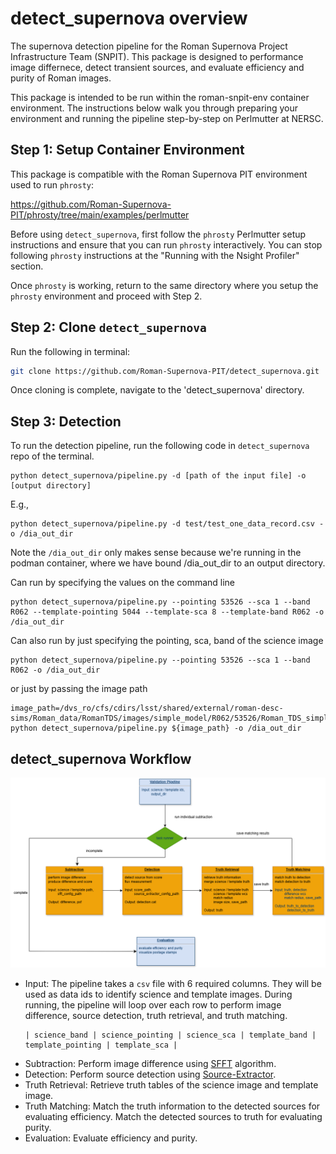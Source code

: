 # detect_supernova overview

The supernova detection pipeline for the Roman Supernova Project Infrastructure Team (SNPIT). This package is designed to performance image differnece, detect transient sources, and evaluate efficiency and purity of Roman images.

This package is intended to be run within the roman-snpit-env container environment. The instructions below walk you through preparing your environment and running the pipeline step-by-step on Perlmutter at NERSC. 

## Step 1: Setup Container Environment

This package is compatible with the Roman Supernova PIT environment used to run `phrosty`:

https://github.com/Roman-Supernova-PIT/phrosty/tree/main/examples/perlmutter

Before using `detect_supernova`, first follow the `phrosty` Perlmutter setup instructions and ensure that you can run `phrosty` interactively. You can stop following `phrosty` instructions at the "Running with the Nsight Profiler" section.

Once `phrosty` is working, return to the same directory where you setup the `phrosty` environment and proceed with Step 2. 

## Step 2: Clone `detect_supernova`

Run the following in terminal:

```bash
git clone https://github.com/Roman-Supernova-PIT/detect_supernova.git
```

Once cloning is complete, navigate to the 'detect_supernova' directory.

## Step 3: Detection

To run the detection pipeline, run the following code in `detect_supernova` repo of the terminal.

```
python detect_supernova/pipeline.py -d [path of the input file] -o [output directory]
```

E.g.,

```
python detect_supernova/pipeline.py -d test/test_one_data_record.csv -o /dia_out_dir
```

Note the `/dia_out_dir` only makes sense because we're running in the podman container, where we have bound /dia_out_dir to an output directory.

Can run by specifying the values on the command line
```
python detect_supernova/pipeline.py --pointing 53526 --sca 1 --band R062 --template-pointing 5044 --template-sca 8 --template-band R062 -o /dia_out_dir
```

Can also run by just specifying the pointing, sca, band of the science image

```
python detect_supernova/pipeline.py --pointing 53526 --sca 1 --band R062 -o /dia_out_dir
```

or just by passing the image path

```
image_path=/dvs_ro/cfs/cdirs/lsst/shared/external/roman-desc-sims/Roman_data/RomanTDS/images/simple_model/R062/53526/Roman_TDS_simple_model_R062_53526_1.fits.gz
python detect_supernova/pipeline.py ${image_path} -o /dia_out_dir
```

## detect_supernova Workflow
<img src="workflow.png" alt="Workflow of the detection pipeline." style="width:800px; height:auto;">

- Input: The pipeline takes a `csv` file with 6 required columns. They will be used as data ids to identify science and template images. During running, the pipeline will loop over each row to perform image difference, source detection, truth retrieval, and truth matching.
  ```
  | science_band | science_pointing | science_sca | template_band | template_pointing | template_sca |
  ```
- Subtraction: Perform image difference using [SFFT](https://github.com/thomasvrussell/sfft) algorithm.
- Detection: Perform source detection using [Source-Extractor](https://sextractor.readthedocs.io/en/latest/Introduction.html).
- Truth Retrieval: Retrieve truth tables of the science image and template image.
- Truth Matching: Match the truth information to the detected sources for evaluating efficiency. Match the detected sources to truth for evaluating purity.
- Evaluation: Evaluate efficiency and purity.
